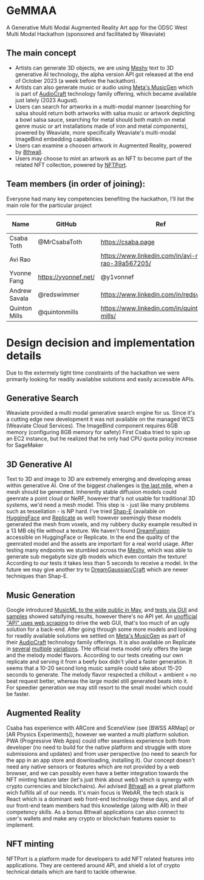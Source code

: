 # GeMMAA
A Generative Multi Modal Augmented Reality Art app for the ODSC West Multi Modal Hackathon (sponsored and facilitated by Weaviate)

## The main concept

* Artists can generate 3D objects, we are using [Meshy](https://app.meshy.ai/discover) text to 3D generative AI technology, the alpha version API got released at the end of October 2023 (a week before the hackathon).
* Artists can also generate music or audio using [Meta's MusicGen](https://about.fb.com/news/2023/08/audiocraft-generative-ai-for-music-and-audio/) which is part of [AudioCraft](https://ai.meta.com/blog/audiocraft-musicgen-audiogen-encodec-generative-ai-audio/) technology family offering, which became available just lately (2023 August).
* Users can search for artworks in a multi-modal manner (searching for salsa should return both artworks with salsa music or artwork depicting a bowl salsa sauce, searching for metal should both match on metal genre music or art installations made of iron and metal components), powered by Weaviate, more specifically Weaviate's multi-modal ImageBind embedding capabilities.
* Users can examine a choosen artwork in Augmented Reality, powered by [8thwall](https://www.8thwall.com/).
* Users may choose to mint an artwork as an NFT to become part of the related NFT collection, powered by [NFTPort](https://www.nftport.xyz/).

## Team members (in order of joining):

Everyone had many key competencies benefiting the hackathon, I'll list the main role for the particular project

|Name|GitHub|Ref|Hackathon role|
|---|---|---|---|
|Csaba Toth|@MrCsabaToth|https://csaba.page|back-end|
|Avi Rao||https://www.linkedin.com/in/avi-nav-rao-39a567205/|front-end|
|Yvonne Fang|https://yvonnef.net/|@y1vonnef|front-end|
|Andrew Savala|@redswimmer|https://www.linkedin.com/in/redswimmer/|back-end|
|Quinton Mills|@quintonmills|https://www.linkedin.com/in/quinton-mills/|front-end|

# Design decision and implementation details
Due to the extermely tight time constraints of the hackathon we were primarily looking for readily availablse solutions and easily accessible APIs.

## Generative Search
Weaviate provided a multi modal generative search engine for us. Since it's a cutting edge new development it was not available on the managed WCS (Weaviate Cloud Services). The ImageBind component requires 6GB memory (configuring 8GB memory for safety) First Csaba tried to spin up an EC2 instance, but he realized that he only had CPU quota policy increase for SageMaker 

## 3D Generative AI
Text to 3D and image to 3D are extremely emerging and developing areas within generative AI. One of the biggest challenges is [the last mile](https://huggingface.co/blog/ml-for-games-3), when a mesh should be generated. Inherently stable diffusion models could geenrate a point cloud or NeRF, however that's not usable for traditional 3D systems, we'd need a mesh model. This step is - just like many problems such as tessellation - is NP hard. I've tried [Shap-E](https://github.com/openai/shap-e) (available on [HuggingFace](https://huggingface.co/openai/shap-e) and [Replicate](https://replicate.com/cjwbw/shap-e) as well) however seemingly these models generated the mesh from voxels, and my rubbery ducky example resulted in a 13 MB obj file without a texture.
We haven't found [DreamFusion](https://dreamfusion3d.github.io/) accessible on HuggingFace or Replicate. In the end the quality of the geenrated model and the assets are important for a real world usage. After testing many endpoints we stumbled across the [Meshy](https://app.meshy.ai/discover), which was able to generate sub megabyte size glb models which even contain the texture! According to our tests it takes less than 5 seconds to receive a model.
In the future we may give another try to [DreamGaussian/Craft](https://replicate.com/alaradirik/dreamgaussian) which are newer techniques than Shap-E.

## Music Generation
Google introduced [MusicML to the wide public in May](https://blog.google/technology/ai/musiclm-google-ai-test-kitchen/), and [tests via GUI](https://aitestkitchen.withgoogle.com/experiments/music-lm) and [samples](https://google-research.github.io/seanet/musiclm/examples/) showed satsifying results, however there's no API yet. An [unofficial "API" uses web scraping](https://github.com/armintum/MusicLM) to drive the web GUI, that's too much of an ugly solution for a back-end.
After going through some more models and looking for readily available solutions we settled on [Meta's MusicGen](https://about.fb.com/news/2023/08/audiocraft-generative-ai-for-music-and-audio/) as part of their [AudioCraft](https://ai.meta.com/blog/audiocraft-musicgen-audiogen-encodec-generative-ai-audio/) technology family offerings. It is also available on Replicate in [several](https://replicate.com/meta/musicgen) [multiple](https://replicate.com/aussielabs/musicgen/versions/11bbae94fb523ecaab2b87ec074fd5b668f20d2b84030c093ed5d5ba8f6f4df1?prediction=tt3had3babhiyuuqleguifrehq) [variations](https://replicate.com/pphu/musicgen-small). THe official meta model only offers the large and the melody model flavors. According to our tests creating our own replicate and serving it from a beefy box didn't yiled a faster generation. It seems that a 10-20 second long music sample could take about 15-20 seconds to generate. The melody flavor respected a chillout + ambient + no beat request better, whereas the large model still generated beats into it. For speedier generation we may still resort to the small model which could be faster.

## Augmented Reality
Csaba has experience with ARCore and SceneView (see [BWSS ARMap] or [AR Physics Experiments]), however we wanted a multi platform solution. PWA (Progressive Web Apps) could offer seamless experience both from developer (no need to build for the native platform and struggle with store submissions and updates) and from user perspective (no need to search for the app in an app store and downloading, installing it). Our concept doesn't need any native sensors or features which are not provided by a web browser, and we can possibly even have a better integration towards the NFT minting feature later (let's just think about web3 which is synergy with crypto currencies and blockchains).
Avi advised [8thwall](https://www.8thwall.com/) as a great platform wich fulfills all of our needs. It's main focus is WebAR, the tech stack is React which is a dominant web front-end technology these days, and all of our front-end team members had this knowledge (along with AR) in their competency skills. As a bonus 8thwall applications can also connect to user's wallets and make any crypto or blockchain features easier to implement.

## NFT minting
NFTPort is a platform made for developers to add NFT related features into applications. They are centered around API, and shield a lot of crypto technical details which are hard to tackle otherwise.
